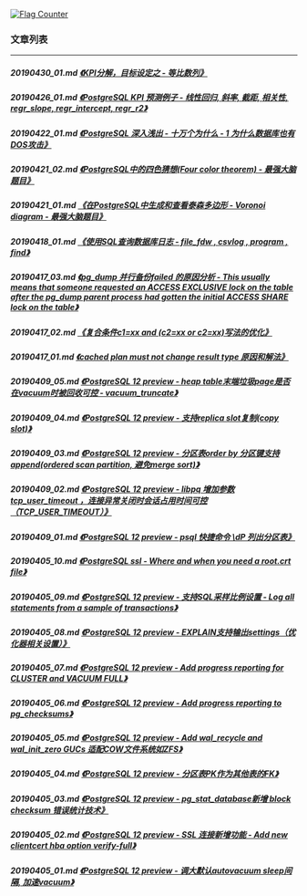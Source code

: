<a rel="nofollow" href="http://info.flagcounter.com/h9V1"  ><img src="http://s03.flagcounter.com/count/h9V1/bg_FFFFFF/txt_000000/border_CCCCCC/columns_2/maxflags_12/viewers_0/labels_0/pageviews_0/flags_0/"  alt="Flag Counter"  border="0"  ></a>  
  
### 文章列表  
----  
##### 20190430_01.md   [《KPI分解，目标设定之 - 等比数列》](20190430_01.md)  
##### 20190426_01.md   [《PostgreSQL KPI 预测例子 - 线性回归, 斜率, 截距, 相关性, regr_slope, regr_intercept, regr_r2》](20190426_01.md)  
##### 20190422_01.md   [《PostgreSQL 深入浅出 - 十万个为什么 - 1 为什么数据库也有DOS攻击》](20190422_01.md)  
##### 20190421_02.md   [《PostgreSQL中的四色猜想(Four color theorem) - 最强大脑题目》](20190421_02.md)  
##### 20190421_01.md   [《在PostgreSQL中生成和查看泰森多边形 - Voronoi diagram - 最强大脑题目》](20190421_01.md)  
##### 20190418_01.md   [《使用SQL查询数据库日志 - file_fdw , csvlog , program , find》](20190418_01.md)  
##### 20190417_03.md   [《pg_dump 并行备份failed 的原因分析 - This usually means that someone requested an ACCESS EXCLUSIVE lock on the table after the pg_dump parent process had gotten the initial ACCESS SHARE lock on the table》](20190417_03.md)  
##### 20190417_02.md   [《复合条件c1=xx and (c2=xx or c2=xx)写法的优化》](20190417_02.md)  
##### 20190417_01.md   [《cached plan must not change result type 原因和解法》](20190417_01.md)  
##### 20190409_05.md   [《PostgreSQL 12 preview - heap table末端垃圾page是否在vacuum时被回收可控 - vacuum_truncate》](20190409_05.md)  
##### 20190409_04.md   [《PostgreSQL 12 preview - 支持replica slot复制(copy slot)》](20190409_04.md)  
##### 20190409_03.md   [《PostgreSQL 12 preview - 分区表order by 分区键支持append(ordered scan partition, 避免merge sort)》](20190409_03.md)  
##### 20190409_02.md   [《PostgreSQL 12 preview - libpq 增加参数 tcp_user_timeout ，连接异常关闭时会话占用时间可控（TCP_USER_TIMEOUT）》](20190409_02.md)  
##### 20190409_01.md   [《PostgreSQL 12 preview - psql 快捷命令 \\dP 列出分区表》](20190409_01.md)  
##### 20190405_10.md   [《PostgreSQL ssl - Where and when you need a root.crt file》](20190405_10.md)  
##### 20190405_09.md   [《PostgreSQL 12 preview - 支持SQL采样比例设置 - Log all statements from a sample of transactions》](20190405_09.md)  
##### 20190405_08.md   [《PostgreSQL 12 preview - EXPLAIN支持输出settings（优化器相关设置）》](20190405_08.md)  
##### 20190405_07.md   [《PostgreSQL 12 preview - Add progress reporting for CLUSTER and VACUUM FULL》](20190405_07.md)  
##### 20190405_06.md   [《PostgreSQL 12 preview - Add progress reporting to pg_checksums》](20190405_06.md)  
##### 20190405_05.md   [《PostgreSQL 12 preview - Add wal_recycle and wal_init_zero GUCs 适配COW文件系统如ZFS》](20190405_05.md)  
##### 20190405_04.md   [《PostgreSQL 12 preview - 分区表PK作为其他表的FK》](20190405_04.md)  
##### 20190405_03.md   [《PostgreSQL 12 preview - pg_stat_database新增 block checksum 错误统计技术》](20190405_03.md)  
##### 20190405_02.md   [《PostgreSQL 12 preview - SSL 连接新增功能 - Add new clientcert hba option verify-full》](20190405_02.md)  
##### 20190405_01.md   [《PostgreSQL 12 preview - 调大默认autovacuum sleep间隔, 加速vacuum》](20190405_01.md)  
